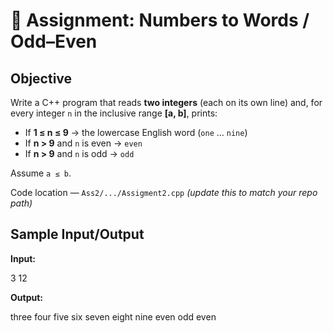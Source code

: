 # 🔢 Assignment: Numbers to Words / Odd–Even

## Objective
Write a C++ program that reads **two integers** (each on its own line) and, for every integer `n` in the inclusive range **[a, b]**, prints:

- If **1 ≤ n ≤ 9** → the lowercase English word (`one` … `nine`)
- If **n > 9** and `n` is even → `even`
- If **n > 9** and `n` is odd  → `odd`

Assume `a ≤ b`.

Code location — `Ass2/.../Assigment2.cpp` *(update this to match your repo path)*

## Sample Input/Output

**Input:**

3
12

**Output:**

three
four
five
six
seven
eight
nine
even
odd
even
